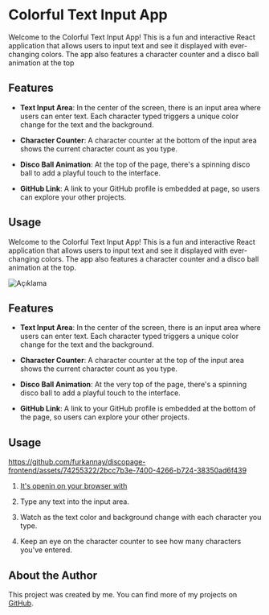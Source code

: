 # Colorful Text Input App

Welcome to the Colorful Text Input App! This is a fun and interactive React application that allows users to input text and see it displayed with ever-changing colors. The app also features a character counter and a disco ball animation at the top

## Features

- **Text Input Area**: In the center of the screen, there is an input area where users can enter text. Each character typed triggers a unique color change for the text and the background.

- **Character Counter**: A character counter at the bottom of the input area shows the current character count as you type.

- **Disco Ball Animation**: At the top of the page, there's a spinning disco ball to add a playful touch to the interface.

- **GitHub Link**: A link to your GitHub profile is embedded at page, so users can explore your other projects.

## Usage

Welcome to the Colorful Text Input App! This is a fun and interactive React application that allows users to input text and see it displayed with ever-changing colors. The app also features a character counter and a disco ball animation at the top. 

![Açıklama](https://github.com/furkannay/discopage-frontend/assets/74255322/d2c24359-0521-433c-b529-7254b86992c7)


## Features

- **Text Input Area**: In the center of the screen, there is an input area where users can enter text. Each character typed triggers a unique color change for the text and the background.

- **Character Counter**: A character counter at the top of the input area shows the current character count as you type.

- **Disco Ball Animation**: At the very top of the page, there's a spinning disco ball to add a playful touch to the interface.

- **GitHub Link**: A link to your GitHub profile is embedded at the bottom of the page, so users can explore your other projects.


## Usage

https://github.com/furkannay/discopage-frontend/assets/74255322/2bcc7b3e-7400-4266-b724-38350ad6f439

1.  [It's openin on your browser with](http://localhost:3000)

2. Type any text into the input area.
3. Watch as the text color and background change with each character you type.
4. Keep an eye on the character counter to see how many characters you've entered.



## About the Author

This project was created by me. You can find more of my projects on [GitHub](https://github.com/furkannay).
